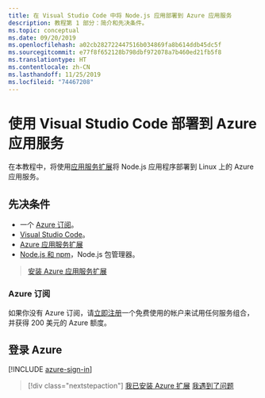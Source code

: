 ```yaml
---
title: 在 Visual Studio Code 中将 Node.js 应用部署到 Azure 应用服务
description: 教程第 1 部分：简介和先决条件。
ms.topic: conceptual
ms.date: 09/20/2019
ms.openlocfilehash: a02cb282722447516b034869fa8b614ddb45dc5f
ms.sourcegitcommit: e77f8f652128b798dbf972078a7b460ed21fb5f8
ms.translationtype: HT
ms.contentlocale: zh-CN
ms.lasthandoff: 11/25/2019
ms.locfileid: "74467208"
---
```

# <a name="deploy-to-azure-app-service-using-visual-studio-code"></a>使用 Visual Studio Code 部署到 Azure 应用服务

在本教程中，将使用[应用服务扩展](https://marketplace.visualstudio.com/items?itemName=ms-azuretools.vscode-azureappservice)将 Node.js 应用程序部署到 Linux 上的 Azure 应用服务。

## <a name="prerequisites"></a>先决条件

- 一个 [Azure 订阅](#azure-subscription)。
- [Visual Studio Code](https://code.visualstudio.com/)。
- [Azure 应用服务扩展](vscode:extension/ms-azuretools.vscode-azureappservice)
- [Node.js 和 npm](https://nodejs.org/en/download)，Node.js 包管理器。

> <a class="tutorial-install-extension-btn" href="vscode:extension/ms-azuretools.vscode-azureappservice">安装 Azure 应用服务扩展</a>

### <a name="azure-subscription"></a>Azure 订阅

如果你没有 Azure 订阅，请[立即注册](https://azure.microsoft.com/free/?utm_source=campaign&utm_campaign=vscode-tutorial-appservice-extension&mktingSource=vscode-tutorial-appservice-extension)一个免费使用的帐户来试用任何服务组合，并获得 200 美元的 Azure 额度。

## <a name="sign-in-to-azure"></a>登录 Azure

[!INCLUDE [azure-sign-in](includes/azure-sign-in.md)]

> [!div class="nextstepaction"]
> [我已安装 Azure 扩展](tutorial-vscode-azure-app-service-node-02.md) [我遇到了问题](https://www.research.net/r/PWZWZ52?tutorial=node-deployment-azureappservice&step=getting-started)
